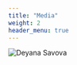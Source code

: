 ```yaml
---
title: "Media"
weight: 2
header_menu: true
---
```


![Deyana Savova](images/Foto-Deyana-Savova6.jpg)

<!---
##### Video

{{< youtube w7Ft2ymGmfc >}}


Would like to know more about my recordings?

Check out [my YouTube channel](services) 
-->
